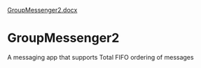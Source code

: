 [GroupMessenger2.docx](https://github.com/ManojM94/GroupMessenger2/files/6151707/GroupMessenger2.docx)
# GroupMessenger2
A messaging app that supports Total FIFO ordering of messages
